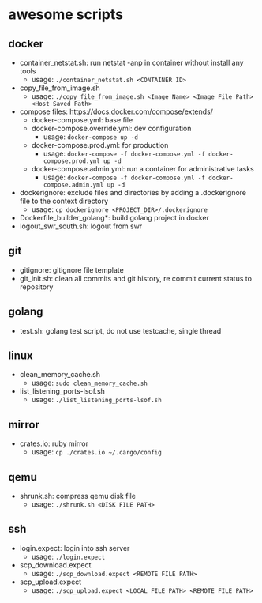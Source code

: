 # awesome scripts

## docker
* container_netstat.sh: run netstat -anp in container without install any tools
  * usage: `./container_netstat.sh <CONTAINER ID>`
* copy_file_from_image.sh
  * usage: `./copy_file_from_image.sh <Image Name> <Image File Path> <Host Saved Path>`
* compose files: https://docs.docker.com/compose/extends/
  * docker-compose.yml: base file
  * docker-compose.override.yml: dev configuration
    * usage: `docker-compose up -d`
  * docker-compose.prod.yml: for production
    * usage: `docker-compose -f docker-compose.yml -f docker-compose.prod.yml up -d`
  * docker-compose.admin.yml: run a container for administrative tasks
    * usage: `docker-compose -f docker-compose.yml -f docker-compose.admin.yml up -d`
* dockerignore: exclude files and directories by adding a .dockerignore file to the context directory
  * usage: `cp dockerignore <PROJECT_DIR>/.dockerignore`
* Dockerfile_builder_golang*: build golang project in docker
* logout_swr_south.sh: logout from swr

## git
* gitignore: gitignore file template
* git_init.sh: clean all commits and git history, re commit current status to repository

## golang
* test.sh: golang test script, do not use testcache, single thread

## linux
* clean_memory_cache.sh
  * usage: `sudo clean_memory_cache.sh`
* list_listening_ports-lsof.sh
  * usage: `./list_listening_ports-lsof.sh`

## mirror
* crates.io: ruby mirror
  * usage: `cp ./crates.io ~/.cargo/config`

## qemu
* shrunk.sh: compress qemu disk file
  * usage: `./shrunk.sh <DISK FILE PATH>`

## ssh
* login.expect: login into ssh server
  * usage: `./login.expect`
* scp_download.expect
  * usage: `./scp_download.expect <REMOTE FILE PATH>`
* scp_upload.expect
  * usage: `./scp_upload.expect <LOCAL FILE PATH> <REMOTE FILE PATH>`
